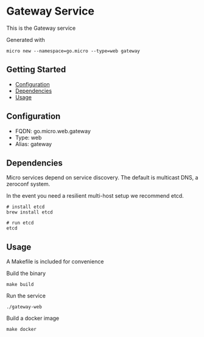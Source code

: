 # Gateway Service

This is the Gateway service

Generated with

```
micro new --namespace=go.micro --type=web gateway
```

## Getting Started

- [Configuration](#configuration)
- [Dependencies](#dependencies)
- [Usage](#usage)

## Configuration

- FQDN: go.micro.web.gateway
- Type: web
- Alias: gateway

## Dependencies

Micro services depend on service discovery. The default is multicast DNS, a zeroconf system.

In the event you need a resilient multi-host setup we recommend etcd.

```
# install etcd
brew install etcd

# run etcd
etcd
```

## Usage

A Makefile is included for convenience

Build the binary

```
make build
```

Run the service
```
./gateway-web
```

Build a docker image
```
make docker
```